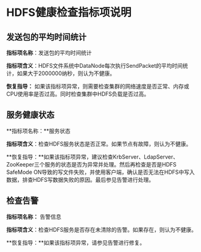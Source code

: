 # HDFS健康检查指标项说明<a name="ZH-CN_TOPIC_0173397605"></a>

## 发送包的平均时间统计<a name="section31306212111516"></a>

**指标项名称**：发送包的平均时间统计

**指标项含义**：HDFS文件系统中DataNode每次执行SendPacket的平均时间统计，如果大于2000000纳秒，则认为不健康。

**恢复指导：**  如果该指标项异常，则需要检查集群的网络速度是否正常、内存或CPU使用率是否过高。同时检查集群中HDFS负载是否过高。

## 服务健康状态<a name="section26290515111534"></a>

**指标项名称：**服务状态

**指标项含义**：检查HDFS服务状态是否正常。如果节点有故障，则认为不健康。

**恢复指导：**如果该指标项异常，建议检查KrbServer、LdapServer、ZooKeeper三个服务的状态是否为异常并处理。然后再检查是否是HDFS SafeMode ON导致的写文件失败，并使用客户端，确认是否无法在HDFS中写入数据，排查HDFS写数据失败的原因。最后参见告警进行处理。

## 检查告警<a name="section38495155111537"></a>

**指标项名称：**  告警信息

**指标项含义**：检查HDFS服务是否存在未清除的告警。如果存在，则认为不健康。

**恢复指导：**如果该指标项异常，请参见告警进行修复。

